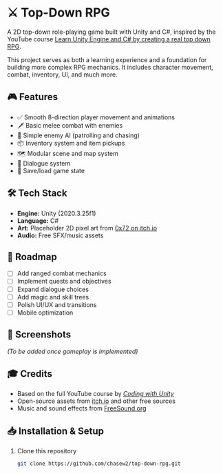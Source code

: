 # ⚔️ Top-Down RPG

A 2D top-down role-playing game built with Unity and C#, inspired by the YouTube course [Learn Unity Engine and C# by creating a real top down RPG](https://www.youtube.com/watch?v=b8YUfee_pzc).

This project serves as both a learning experience and a foundation for building more complex RPG mechanics. It includes character movement, combat, inventory, UI, and much more.

## 🎮 Features

- ✅ Smooth 8-direction player movement and animations  
- 🗡️ Basic melee combat with enemies  
- 🧠 Simple enemy AI (patrolling and chasing)  
- 📦 Inventory system and item pickups  
- 🗺️ Modular scene and map system  
- 💬 Dialogue system  
- 💾 Save/load game state 

## 🛠️ Tech Stack

- **Engine:** Unity (2020.3.25f1)
- **Language:** C#
- **Art:** Placeholder 2D pixel art from [0x72 on itch.io](https://0x72.itch.io/)
- **Audio:** Free SFX/music assets

## 🚧 Roadmap

- [ ] Add ranged combat mechanics  
- [ ] Implement quests and objectives  
- [ ] Expand dialogue choices  
- [ ] Add magic and skill trees  
- [ ] Polish UI/UX and transitions  
- [ ] Mobile optimization  

## 📸 Screenshots

*(To be added once gameplay is implemented)*

## 🎓 Credits

- Based on the full YouTube course by *[Coding with Unity](https://www.youtube.com/watch?v=b8YUfee_pzc)*  
- Open-source assets from [itch.io](https://itch.io/) and other free sources  
- Music and sound effects from [FreeSound.org](https://freesound.org/) 

## 📥 Installation & Setup

1. Clone this repository  
   ```bash
   git clone https://github.com/chasew2/top-down-rpg.git
